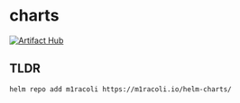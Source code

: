 # charts

[![Artifact Hub](https://img.shields.io/endpoint?url=https://artifacthub.io/badge/repository/m1racoli)](https://artifacthub.io/packages/search?repo=m1racoli)

## TLDR

```shell
helm repo add m1racoli https://m1racoli.io/helm-charts/
```
